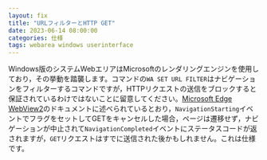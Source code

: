 ```yaml
---
layout: fix
title: "URLフィルターとHTTP GET"
date: 2023-06-14 08:00:00
categories: 仕様
tags: webarea windows userinterface
---
```


Windows版のシステムWebエリアはMicrosoftのレンダリングエンジンを使用しており，その挙動を踏襲します。コマンドの`WA SET URL FILTER`はナビゲーションをフィルターするコマンドですが，HTTPリクエストの送信をブロックすると保証されているわけではないことに留意してください。[Microsoft Edge WebView2](https://learn.microsoft.com/en-us/microsoft-edge/webview2/reference/win32/icorewebview2navigationstartingeventargs?view=webview2-1.0.1823.32#get_cancel
)のドキュメントに述べられているとおり，`NavigationStarting`イベントでフラグをセットしてGETをキャンセルした場合，ページは遷移せず，ナビゲーションが中止されて`NavigationCompleted`イベントにステータスコードが返されますが，`GET`リクエストはすでに送信された後かもしれません。これは仕様です。
